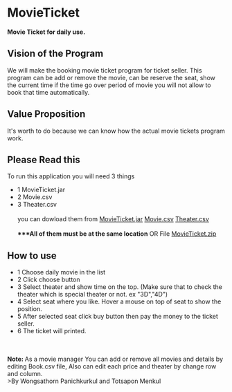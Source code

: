 # MovieTicket
__Movie Ticket for daily use.__
## Vision of the Program
We will make the booking movie ticket program for ticket seller. 
This program can be add or remove the movie, can be reserve the seat, show the current time if the time go over period of movie you will not allow to book that time automatically.
## Value Proposition
It's worth to do because we can know how the actual movie tickets program work.


## Please Read this
To run this application you will need 3 things
- 1 MovieTicket.jar
- 2 Movie.csv
- 3 Theater.csv
<br><br>
you can dowload them from [MovieTicket.jar](https://github.com/hereton/MovieTicket/blob/master/MovieTicket.jar) [Movie.csv](https://github.com/hereton/MovieTicket/blob/master/Movie.csv) [Theater.csv](https://github.com/hereton/MovieTicket/blob/master/Theater.csv)<br><br><b>***All of them must be at the same location</b> OR File [MovieTicket.zip](https://github.com/hereton/MovieTicket/raw/master/MovieTicket.zip)<br>
## How to use 
- 1 Choose daily movie in the list 
- 2 Click choose button 
- 3 Select theater and show time on the top. (Make sure that to check the theater which is special theater or not. ex "3D","4D")
- 4 Select seat where you like. Hover a mouse on top of seat to show the position.
- 5 After selected seat click buy button then pay the money to the ticket seller.
- 6 The ticket will printed.
<br>
<br><b>Note: </b> As a movie manager You can add or remove all movies and details by editing Book.csv file, Also can edit each price and theater by change row and column.

<br>
>By Wongsathorn Panichkurkul and Totsapon Menkul
